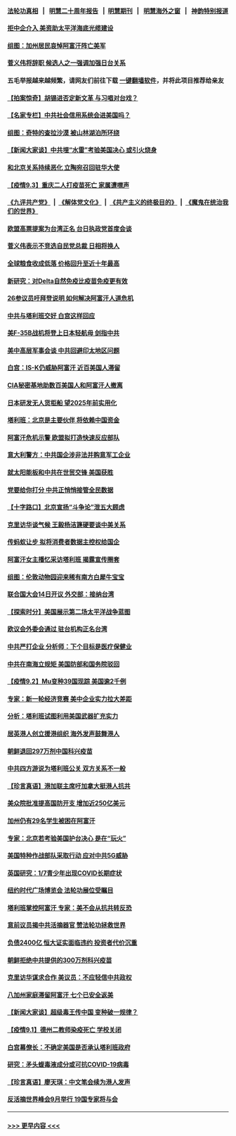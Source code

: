 #### [法轮功真相](https://github.com/gfw-breaker/truth/blob/master/README.md?t=0) &nbsp;&nbsp;|&nbsp;&nbsp; [明慧二十周年报告](https://github.com/gfw-breaker/mh-reports/blob/master/README.md?t=0) &nbsp;&nbsp;|&nbsp;&nbsp;[明慧期刊](https://github.com/gfw-breaker/mh-qikan) &nbsp;&nbsp;|&nbsp;&nbsp; [明慧海外之窗](https://github.com/gfw-breaker/mh-news/blob/master/README.md?t=0) &nbsp;&nbsp;|&nbsp;&nbsp; [神韵特别报道](https://github.com/gfw-breaker/mh-news/blob/master/shenyun.md?t=0)
#### [拒中企介入 美资助太平洋海底光缆建设](../pages/nsc418/n13208571.md?t=09040551) 
#### [组图：加州居民哀悼阿富汗阵亡美军](../pages/nsc418/n13207831.md?t=09040551) 
#### [菅义伟将辞职 候选人之一强调加强日台关系](../pages/nsc418/n13208683.md?t=09040551) 
#### 五毛举报越来越频繁，请网友们前往下载 [一键翻墙软件](https://github.com/gfw-breaker/ssr-accounts)，并将此项目推荐给亲友
#### [【拍案惊奇】胡锡进否定新文革 与习唱对台戏？](../pages/nsc418/n13208132.md?t=09040551) 
#### [【名家专栏】中共社会信用系统会进美国吗？](../pages/nsc418/n13208338.md?t=09040551) 
#### [组图：奇特的查拉沙漠 被山林湖泊所环绕](../pages/nsc418/n13207778.md?t=09040551) 
#### [【新闻大家谈】中共埋“水雷”考验美国决心 或引火烧身](../pages/nsc418/n13208129.md?t=09040551) 
#### [和北京关系持续恶化 立陶宛召回驻华大使](../pages/nsc418/n13208170.md?t=09040551) 
#### [【疫情9.3】重庆二人打疫苗死亡 家属遭噤声](../pages/nsc418/n13207941.md?t=09040551) 
#### [《九评共产党》](https://github.com/begood0513/9ping.md/blob/master/README.md) &nbsp;|&nbsp; [《解体党文化》](../../../../jtdwh.md/blob/master/README.md)  &nbsp;|&nbsp; [《共产主义的终极目的》](../../../../gczydzjmd.md/blob/master/README.md) &nbsp;|&nbsp; [《魔鬼在统治我们的世界》](../../../../mgztzwmdsj.md/blob/master/README.md) 
#### [欧盟高票提案为台湾正名 台日执政党首度会谈](../pages/nsc418/n13207071.md?t=09040551) 
#### [菅义伟表示不竞选自民党总裁 日相将换人](../pages/nsc418/n13207188.md?t=09040551) 
#### [全球粮食收成低落 价格回升至近十年最高](../pages/nsc418/n13206994.md?t=09040551) 
#### [新研究：对Delta自然免疫比疫苗免疫更有效](../pages/nsc418/n13206694.md?t=09040551) 
#### [26参议员吁拜登说明 如何解决阿富汗人道危机](../pages/nsc418/n13206993.md?t=09040551) 
#### [中共与塔利班交好 白宫这样回应](../pages/nsc418/n13206547.md?t=09040551) 
#### [美F-35B战机将登上日本轻航母 剑指中共](../pages/nsc418/n13206198.md?t=09040551) 
#### [美中高层军事会谈 中共回避印太地区问题](../pages/nsc418/n13206531.md?t=09040551) 
#### [白宫：IS-K仍威胁阿富汗 近百美国人滞留](../pages/nsc418/n13206364.md?t=09040551) 
#### [CIA秘密基地助数百美国人和阿富汗人撤离](../pages/nsc418/n13206509.md?t=09040551) 
#### [日本研发无人货柜船 望2025年前实用化](../pages/nsc418/n13206303.md?t=09040551) 
#### [塔利班：北京是主要伙伴 将依赖中国资金](../pages/nsc418/n13206158.md?t=09040551) 
#### [阿富汗危机示警 欧盟拟打造快速反应部队](../pages/nsc418/n13206232.md?t=09040551) 
#### [意大利警方：中共国企涉非法并购意军工企业](../pages/nsc418/n13206137.md?t=09040551) 
#### [就太阳能板和中共在世贸交锋 美国获胜](../pages/nsc418/n13206020.md?t=09040551) 
#### [党要给你打分 中共正悄悄接管全民数据](../pages/nsc418/n13205961.md?t=09040551) 
#### [【十字路口】北京宣扬“斗争论”泄五大顾虑](../pages/nsc418/n13205236.md?t=09040551) 
#### [克里访华谈气候 王毅杨洁篪硬要谈中美关系](../pages/nsc418/n13205911.md?t=09040551) 
#### [传蚂蚁让步 拟将消费者数据主控权给国企](../pages/nsc418/n13205353.md?t=09040551) 
#### [阿富汗女主播忆采访塔利班 揭露宣传圈套](../pages/nsc418/n13205728.md?t=09040551) 
#### [组图：伦敦动物园迎来稀有南方白犀牛宝宝](../pages/nsc418/n13204749.md?t=09040551) 
#### [联合国大会14日开议 外交部：接纳台湾](../pages/nsc418/n13205488.md?t=09040551) 
#### [【探索时分】美国展示第二场太平洋战争蓝图](../pages/nsc418/n13203718.md?t=09040551) 
#### [欧议会外委会通过 驻台机构正名台湾](../pages/nsc418/n13205492.md?t=09040551) 
#### [中共严打企业 分析师：下个目标是医疗保健业](../pages/nsc418/n13205415.md?t=09040551) 
#### [中共在南海立规矩 美国防部和国务院驳回](../pages/nsc418/n13205035.md?t=09040551) 
#### [【疫情9.2】Mu变种39国现踪 美国逾2千例](../pages/nsc418/n13205087.md?t=09040551) 
#### [专家：新一轮经济竞赛 美中企业实力拉大差距](../pages/nsc418/n13204937.md?t=09040551) 
#### [分析：塔利班试图利用美国武器扩充实力](../pages/nsc418/n13204846.md?t=09040551) 
#### [居英港人创立援港组织 海外发声鼓舞港人](../pages/nsc418/n13204133.md?t=09040551) 
#### [朝鲜退回297万剂中国科兴疫苗](../pages/nsc418/n13203753.md?t=09040551) 
#### [中共四方游说为塔利班公关 双方关系不一般](../pages/nsc418/n13203259.md?t=09040551) 
#### [【珍言真语】港加联主席吁加拿大挺港人抗共](../pages/nsc418/n13203995.md?t=09040551) 
#### [美众院批准提高国防开支 增加近250亿美元](../pages/nsc418/n13204257.md?t=09040551) 
#### [加州仍有29名学生被困在阿富汗](../pages/nsc418/n13203757.md?t=09040551) 
#### [专家：北京若考验美国护台决心 是在“玩火”](../pages/nsc418/n13203861.md?t=09040551) 
#### [美国特种作战部队采取行动 应对中共5G威胁](../pages/nsc418/n13203257.md?t=09040551) 
#### [英国研究：1/7青少年出现COVID长期症状](../pages/nsc418/n13203692.md?t=09040551) 
#### [纽约时代广场博览会 法轮功展位受瞩目](../pages/nsc418/n13203251.md?t=09040551) 
#### [塔利班掌控阿富汗 专家：美不会从抗共转反恐](../pages/nsc418/n13203451.md?t=09040551) 
#### [意前议员揭中共活摘器官 赞法轮功拯救世界](../pages/nsc418/n13203445.md?t=09040551) 
#### [负债2400亿 恒大证实面临违约 投资者代价沉重](../pages/nsc418/n13202923.md?t=09040551) 
#### [朝鲜拒绝中共提供的300万剂科兴疫苗](../pages/nsc418/n13203464.md?t=09040551) 
#### [克里访华谋求合作 美议员：不应轻信中共政权](../pages/nsc418/n13203350.md?t=09040551) 
#### [八加州家庭滞留阿富汗 七个已安全返美](../pages/nsc418/n13202856.md?t=09040551) 
#### [【新闻大家谈】超级毒王传中国 变种破一规律？](../pages/nsc418/n13202791.md?t=09040551) 
#### [【疫情9.1】德州二教师染疫死亡 学校关闭](../pages/nsc418/n13202521.md?t=09040551) 
#### [白宫幕僚长：不确定美国是否承认塔利班政府](../pages/nsc418/n13202379.md?t=09040551) 
#### [研究：矛头蝮毒液成分或可抗COVID-19病毒](../pages/nsc418/n13202146.md?t=09040551) 
#### [【珍言真语】廖天琪：中文笔会续为港人发声](../pages/nsc418/n13201684.md?t=09040551) 
#### [反活摘世界峰会9月举行 19国专家将与会](../pages/nsc418/n13201492.md?t=09040551) 

----
#### [ >>> 更早内容 <<< ](../indexes/nsc418-earlier.md)
